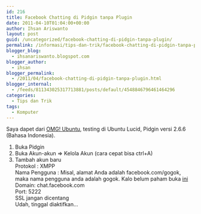 ```yaml
---
id: 216
title: Facebook Chatting di Pidgin tanpa Plugin
date: 2011-04-10T01:04:00+00:00
author: Ihsan Ariswanto
layout: post
guid: /uncategorized/facebook-chatting-di-pidgin-tanpa-plugin/
permalink: /informasi/tips-dan-trik/facebook-chatting-di-pidgin-tanpa-plugin/
blogger_blog:
  - ihsanariswanto.blogspot.com
blogger_author:
  - ihsan
blogger_permalink:
  - /2011/04/facebook-chatting-di-pidgin-tanpa-plugin.html
blogger_internal:
  - /feeds/811343025317713881/posts/default/4548846796461464296
categories:
  - Tips dan Trik
tags:
  - Komputer
---
```

Saya dapet dari <a href="http://www.omgubuntu.co.uk/2010/02/facebook-chat-in-pidgin-empathy-with-no-plugins/" target="_blank">OMG! Ubuntu</a>, testing di Ubuntu Lucid, Pidgin versi 2.6.6 (Bahasa Indonesia).  
1. Buka Pidgin  
2. Buka Akun-akun => Kelola Akun (cara cepat bisa ctrl+A)  
3. Tambah akun baru  
Protokol : XMPP  
Nama Pengguna : Misal, alamat Anda adalah facebook.com/gogok, maka nama pengguna anda adalah gogok. Kalo belum paham buka <a href="http://www.facebook.com/username/" target="_blank">ini</a>  
Domain: chat.facebook.com  
Port: 5222  
SSL jangan dicentang  
Udah, tinggal diaktifkan&#8230;